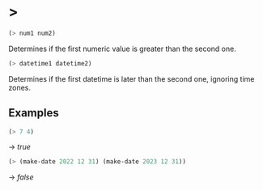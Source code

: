 # >
```scheme
(> num1 num2)
```
Determines if the first numeric value is greater than the second one.

```scheme
(> datetime1 datetime2)
```
Determines if the first datetime is later than the second one, ignoring time zones.

## Examples
```scheme
(> 7 4)
```
-> *true*

```scheme
(> (make-date 2022 12 31) (make-date 2023 12 31))
```
-> *false*